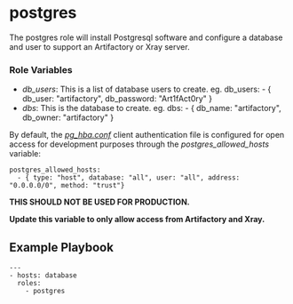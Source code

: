# postgres
The postgres role will install Postgresql software and configure a database and user to support an Artifactory or Xray server.

### Role Variables
* _db_users_: This is a list of database users to create. eg. db_users: - { db_user: "artifactory", db_password: "Art1fAct0ry" }
* _dbs_: This is the database to create. eg. dbs: - { db_name: "artifactory", db_owner: "artifactory" }

By default, the [_pg_hba.conf_](https://www.postgresql.org/docs/9.1/auth-pg-hba-conf.html) client authentication file is configured for open access for development purposes through the _postgres_allowed_hosts_ variable:

```
postgres_allowed_hosts:
  - { type: "host", database: "all", user: "all", address: "0.0.0.0/0", method: "trust"}
```

**THIS SHOULD NOT BE USED FOR PRODUCTION.**

**Update this variable to only allow access from Artifactory and Xray.**

## Example Playbook
```
---
- hosts: database
  roles:
    - postgres
```
